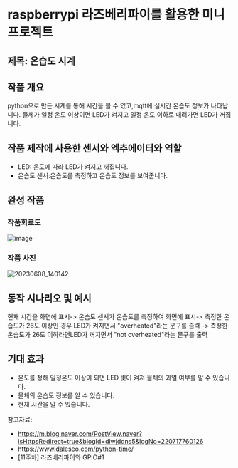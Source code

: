 # raspberrypi 라즈베리파이를 활용한 미니 프로젝트

## 제목: 온습도 시계

## 작품 개요
python으로 만든 시계를 통해 시간을 볼 수 있고,mqtt에 실시간 온습도 정보가 나타납니다.
물체가 일정 온도 이상이면 LED가 켜지고 일정 온도 이하로 내려가면 LED가 꺼집니다.

## 작품 제작에 사용한 센서와 엑추에이터와 역할
- LED: 온도에 따라 LED가 켜지고 꺼집니다.
- 온습도 센서:온습도를 측정하고 온습도 정보를 보여줍니다.  
## 완성 작품

### 작품회로도
![image](https://github.com/lasowl/raspberrypi/assets/116951813/6e5ba0d3-8f69-4c41-bc45-e225aa9b2ebc)

### 작품 사진
![20230608_140142](https://github.com/lasowl/raspberrypi/assets/116951813/144f2ea7-9757-4dd4-8d46-81f75f809995)

## 동작 시나리오 및 예시
현재 시간을 화면에 표시-> 온습도 센서가 온습도를 측정하여 화면에 표시-> 측정한 온습도가 26도 이상인 경우 LED가 켜지면서 "overheated"라는 문구를 출력
-> 측정한 온습도가 26도 이하라면LED가 꺼지면서 "not overheated"라는 문구를 출력
## 기대 효과
- 온도를 정해 일정온도 이상이 되면 LED 빛이 켜져 물체의 과열 여부를 알 수 있습니다. 
- 물체의 온습도 정보를 알 수 있습니다.
- 현재 시간을 알 수 있습니다.


참고자료:
- https://m.blog.naver.com/PostView.naver?isHttpsRedirect=true&blogId=dlwjddns5&logNo=220717760126
- https://www.daleseo.com/python-time/
- [11주차] 라즈베리파이와 GPIO#1
